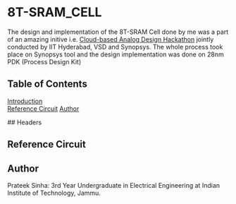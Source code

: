 # 8T-SRAM_CELL
The design and implementation of the 8T-SRAM Cell done by me was a part of an amazing initive i.e. [Cloud-based Analog Design Hackathon](https://www.iith.ac.in/events/2022/02/15/Cloud-Based-Analog-IC-Design-Hackathon/)  jointly conducted by IIT Hyderabad, VSD and Synopsys.
The whole process took place on Synopsys tool and the design implementation was done on 28nm PDK (Process Design Kit) 
## Table of Contents  
[Introduction](#headers)  
[Reference Circuit](#emphasis)
[Author](#author)
 
<a name="headers"/>
## Headers

## Reference Circuit

## Author
Prateek Sinha: 3rd Year Undergraduate in Electrical Engineering at Indian Institute of Technology, Jammu.


